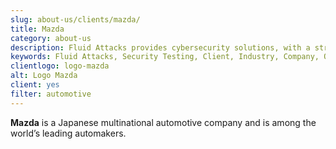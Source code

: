 ```yaml
---
slug: about-us/clients/mazda/
title: Mazda
category: about-us
description: Fluid Attacks provides cybersecurity solutions, with a strong focus on Continuous Hacking, for clients in multiple industries highlighted in this section.
keywords: Fluid Attacks, Security Testing, Client, Industry, Company, Organization, Pentesting, Ethical Hacking
clientlogo: logo-mazda
alt: Logo Mazda
client: yes
filter: automotive
---
```


**Mazda** is a Japanese multinational automotive company and is among
the world’s leading automakers.
